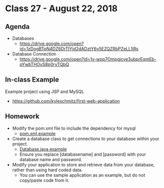 # Class 27 - August 22, 2018

## Agenda

* Databases
  * https://drive.google.com/open?id=1zDogBTpN4DZ6DrTIYjd2dADztY6v5EZQZRbPZeLL5Rs
* Database Connection
  * https://drive.google.com/open?id=1v-wpp7Ompgjcye3ubprEqmEb-pYwbTHOvS8p0ryTQbQ

## In-class Example

Example project using JSP and MySQL
* https://github.com/kyleschmitz/first-web-application

## Homework

* Modify the pom.xml file to include the dependency for mysql
  * [pom.xml example](https://github.com/kyleschmitz/first-web-application/blob/master/pom.xml)
* Create a database class to get connections to your database within your project.
  * [Database.java example](https://github.com/kyleschmitz/first-web-application/blob/master/src/main/java/com/comit/Database.java)
  * Ensure you replace [databasename] and [password] with your database name and password.
* Modify your application to store and retrieve data from your database, rather than using hard coded data.
  * You can use the sample application as an example, but do not copy/paste code from it.